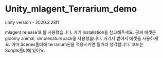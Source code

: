 # Unity_mlagent_Terrarium_demo

unity version - 2020.3.28f1

mlagent release19 를 사용했습니다. 거기 installation을 참고해주세요.
공짜 에셋은 gloomy animal, simplenaturepack을 사용했습니다. 거기서 받아서 에셋을 사용하세요.
아마 Scenes폴더에 terrarium씬을 적용시키면 될거라 생각합니다. 
코드는 Scripts폴더에 있어요.

